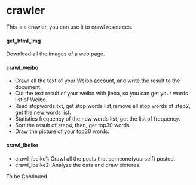 # crawler

This is a crawler, you can use it to crawl resources.

#### get_html_img
Download all the images of a web page.

#### crawl_weibo
* Crawl all the text of your Weibo account, and write the result to the document.
* Cut the text result of your weibo with jieba, so you can get your words list of Weibo.
* Read stopwords.txt, get stop words list;remove all stop words of step2, get the new words list.
* Statistics frequency of the new words list, get the list of frequency.
* Sort the result of step4, then, get top30 words.
* Draw the picture of your top30 words.

#### crawl_ibeike
* crawl_ibeike1: Crawl all the posts that someone(yourself) posted.
* crawl_ibeike2: Analyze the data and draw pictures.

To be Continued.
